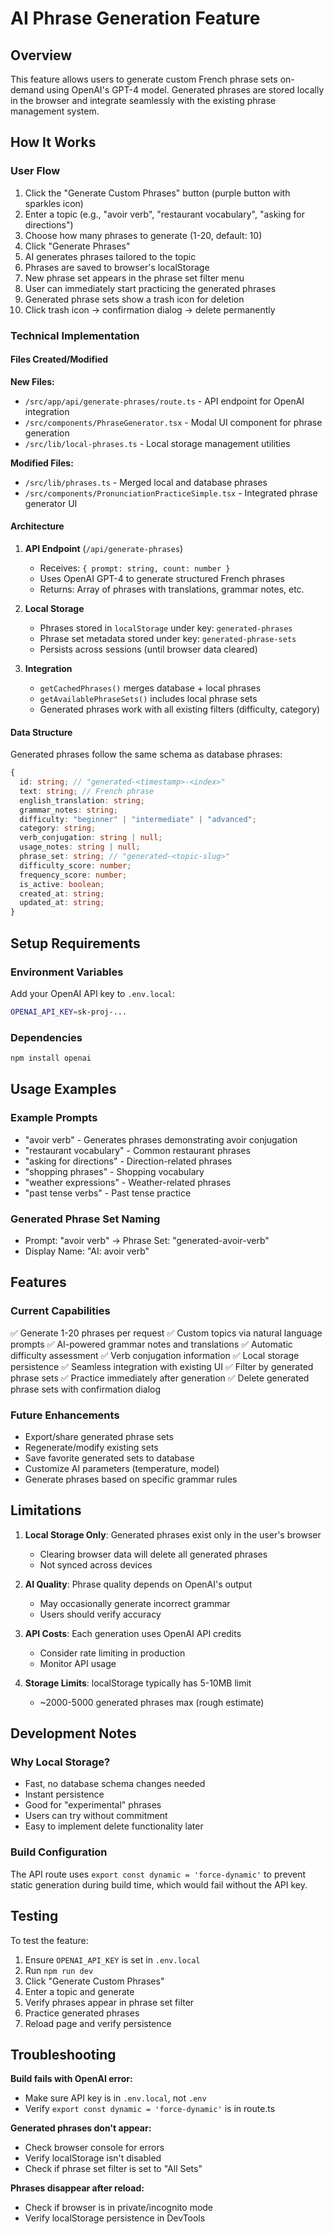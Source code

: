 # AI Phrase Generation Feature

## Overview

This feature allows users to generate custom French phrase sets on-demand using OpenAI's GPT-4 model. Generated phrases are stored locally in the browser and integrate seamlessly with the existing phrase management system.

## How It Works

### User Flow

1. Click the "Generate Custom Phrases" button (purple button with sparkles icon)
2. Enter a topic (e.g., "avoir verb", "restaurant vocabulary", "asking for directions")
3. Choose how many phrases to generate (1-20, default: 10)
4. Click "Generate Phrases"
5. AI generates phrases tailored to the topic
6. Phrases are saved to browser's localStorage
7. New phrase set appears in the phrase set filter menu
8. User can immediately start practicing the generated phrases
9. Generated phrase sets show a trash icon for deletion
10. Click trash icon → confirmation dialog → delete permanently

### Technical Implementation

#### Files Created/Modified

**New Files:**

- `/src/app/api/generate-phrases/route.ts` - API endpoint for OpenAI integration
- `/src/components/PhraseGenerator.tsx` - Modal UI component for phrase generation
- `/src/lib/local-phrases.ts` - Local storage management utilities

**Modified Files:**

- `/src/lib/phrases.ts` - Merged local and database phrases
- `/src/components/PronunciationPracticeSimple.tsx` - Integrated phrase generator UI

#### Architecture

1. **API Endpoint** (`/api/generate-phrases`)

   - Receives: `{ prompt: string, count: number }`
   - Uses OpenAI GPT-4 to generate structured French phrases
   - Returns: Array of phrases with translations, grammar notes, etc.

2. **Local Storage**

   - Phrases stored in `localStorage` under key: `generated-phrases`
   - Phrase set metadata stored under key: `generated-phrase-sets`
   - Persists across sessions (until browser data cleared)

3. **Integration**
   - `getCachedPhrases()` merges database + local phrases
   - `getAvailablePhraseSets()` includes local phrase sets
   - Generated phrases work with all existing filters (difficulty, category)

#### Data Structure

Generated phrases follow the same schema as database phrases:

```typescript
{
  id: string; // "generated-<timestamp>-<index>"
  text: string; // French phrase
  english_translation: string;
  grammar_notes: string;
  difficulty: "beginner" | "intermediate" | "advanced";
  category: string;
  verb_conjugation: string | null;
  usage_notes: string | null;
  phrase_set: string; // "generated-<topic-slug>"
  difficulty_score: number;
  frequency_score: number;
  is_active: boolean;
  created_at: string;
  updated_at: string;
}
```

## Setup Requirements

### Environment Variables

Add your OpenAI API key to `.env.local`:

```bash
OPENAI_API_KEY=sk-proj-...
```

### Dependencies

```bash
npm install openai
```

## Usage Examples

### Example Prompts

- "avoir verb" - Generates phrases demonstrating avoir conjugation
- "restaurant vocabulary" - Common restaurant phrases
- "asking for directions" - Direction-related phrases
- "shopping phrases" - Shopping vocabulary
- "weather expressions" - Weather-related phrases
- "past tense verbs" - Past tense practice

### Generated Phrase Set Naming

- Prompt: "avoir verb" → Phrase Set: "generated-avoir-verb"
- Display Name: "AI: avoir verb"

## Features

### Current Capabilities

✅ Generate 1-20 phrases per request
✅ Custom topics via natural language prompts
✅ AI-powered grammar notes and translations
✅ Automatic difficulty assessment
✅ Verb conjugation information
✅ Local storage persistence
✅ Seamless integration with existing UI
✅ Filter by generated phrase sets
✅ Practice immediately after generation
✅ Delete generated phrase sets with confirmation dialog

### Future Enhancements

- Export/share generated phrase sets
- Regenerate/modify existing sets
- Save favorite generated sets to database
- Customize AI parameters (temperature, model)
- Generate phrases based on specific grammar rules

## Limitations

1. **Local Storage Only**: Generated phrases exist only in the user's browser

   - Clearing browser data will delete all generated phrases
   - Not synced across devices

2. **AI Quality**: Phrase quality depends on OpenAI's output

   - May occasionally generate incorrect grammar
   - Users should verify accuracy

3. **API Costs**: Each generation uses OpenAI API credits

   - Consider rate limiting in production
   - Monitor API usage

4. **Storage Limits**: localStorage typically has 5-10MB limit
   - ~2000-5000 generated phrases max (rough estimate)

## Development Notes

### Why Local Storage?

- Fast, no database schema changes needed
- Instant persistence
- Good for "experimental" phrases
- Users can try without commitment
- Easy to implement delete functionality later

### Build Configuration

The API route uses `export const dynamic = 'force-dynamic'` to prevent static generation during build time, which would fail without the API key.

## Testing

To test the feature:

1. Ensure `OPENAI_API_KEY` is set in `.env.local`
2. Run `npm run dev`
3. Click "Generate Custom Phrases"
4. Enter a topic and generate
5. Verify phrases appear in phrase set filter
6. Practice generated phrases
7. Reload page and verify persistence

## Troubleshooting

**Build fails with OpenAI error:**

- Make sure API key is in `.env.local`, not `.env`
- Verify `export const dynamic = 'force-dynamic'` is in route.ts

**Generated phrases don't appear:**

- Check browser console for errors
- Verify localStorage isn't disabled
- Check if phrase set filter is set to "All Sets"

**Phrases disappear after reload:**

- Check if browser is in private/incognito mode
- Verify localStorage persistence in DevTools
